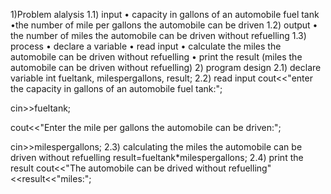 1)Problem alalysis
1.1) input
•	capacity in gallons of an automobile fuel tank
•the number of mile per gallons the automobile can be driven
1.2) output
•	the number of miles the automobile can be driven without refuelling
1.3) process
•	declare a variable
•	read input
•	calculate the miles the automobile can be driven without refuelling
•	print the result (miles the automobile can be driven without refuelling)
2) program design
  2.1) declare variable
	int fueltank, milespergallons, result;
  2.2) read input
	cout<<"enter the capacity in gallons of an automobile fuel tank:";
	
cin>>fueltank;

cout<<"Enter the mile per gallons the automobile can be driven:";

cin>>milespergallons;
  2.3) calculating the miles the automobile can be driven without refuelling
	result=fueltank*milespergallons;
  2.4) print the result
	cout<<"The automobile can be drived without refuelling"<<result<<"miles:";
